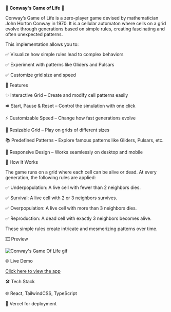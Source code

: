 🌱 **Conway's Game of Life** 🧬



Conway’s Game of Life is a zero-player game devised by mathematician John Horton Conway in 1970. It is a cellular automaton where cells on a grid evolve through generations based on simple rules, creating fascinating and often unexpected patterns.

This implementation allows you to:

✅ Visualize how simple rules lead to complex behaviors

✅ Experiment with patterns like Gliders and Pulsars

✅ Customize grid size and speed



🌟 Features

✨ Interactive Grid – Create and modify cell patterns easily

⏯️ Start, Pause & Reset – Control the simulation with one click

⚡ Customizable Speed – Change how fast generations evolve

📐 Resizable Grid – Play on grids of different sizes

📚 Predefined Patterns – Explore famous patterns like Gliders, Pulsars, etc.

📱 Responsive Design – Works seamlessly on desktop and mobile



🚀 How It Works

The game runs on a grid where each cell can be alive or dead. At every generation, the following rules are applied:

✅ Underpopulation: A live cell with fewer than 2 neighbors dies.

✅ Survival: A live cell with 2 or 3 neighbors survives.

✅ Overpopulation: A live cell with more than 3 neighbors dies.

✅ Reproduction: A dead cell with exactly 3 neighbors becomes alive.

These simple rules create intricate and mesmerizing patterns over time.



🎞️ Preview

![Conway's Game Of Life gif](https://github.com/user-attachments/assets/4260629e-4e8f-4e1a-9a5d-452bdc021f29)



🌐 Live Demo

[Click here to view the app](https://conway-s-game-of-life-tau.vercel.app/)



🛠 Tech Stack

🌐 React, TailwindCSS, TypeScript

🚀 Vercel for deployment
